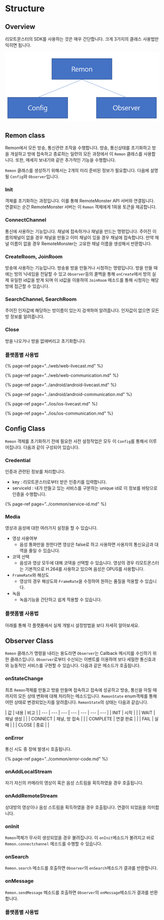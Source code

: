 # Structure

## Overview

리모트몬스터의 SDK를 사용하는 것은 매우 간단합니다. 크게 3가지의 클래스 사용법만 익히면 됩니다.

![RemoteMonster SDK overview](../.gitbook/assets/sdkcommonoverview1.png)

## Remon class

Remon에서 모든 방송, 통신관련 조작을 수행합니다. 방송, 통신상태를 초기화하고 방을 개설하고 방에 접속하고 종료하는 일련의 모든 과정에서 이 `Remon` 클래스를 사용합니다. 또한, 메세지 보내기와 같은 추가적인 기능을 수행합니다.

`Remon` 클래스를 생성하기 위해서는 2개의 미리 준비된 정보가 필요합니다. 다음에 설명될 `Config`와 `Observer`입니다.

### Init

객체를 초기화하는 과정입니다. 이를 통해 RemoteMonster API 서버와 연결됩니다. 연결되는 순간 RemoteMonster 서버는 이 `Remon` 객체에게 1회용 토큰을 제공합니다.

### ConnectChannel

통신에 사용하는 기능입니다. 채널에 접속하거나 채널을 만드는 명령입니다. 주어진 이름의채널이 없을 경우 채널을 만들고 이미 채널이 있을 경우 채널에 접속합니다. 만약 채널 이름이 없을 경우 RemoteMonster는 고유한 채널 이름을 생성해서 반환합니다.

### CreateRoom, JoinRoom

방송에 사용하는 기능입니다. 방송용 방을 만들거나 시청하는 명령입니다. 방을 만들 때에는 방의 닉네임을 전달할 수 있고 `Observer`등의 콜백을 통해 `onCreate`에서 방의 실제 유일한 id값을 받게 되며 이 id값을 이용하여 `JoinRoom` 메소드를 통해 시청자는 해당 방에 접근할 수 있습니다.

### SearchChannel, SearchRoom

주어진 인자값에 해당하는 방이름이 있는지 검색하여 알려줍니다. 인자값이 없으면 모든 방 정보를 알려줍니다.

### Close

방을 나오거나 방을 없애버리고 초기화합니다.

### 플랫폼별 사용법

{% page-ref page="../web/web-livecast.md" %}

{% page-ref page="../web/web-communication.md" %}

{% page-ref page="../android/android-livecast.md" %}

{% page-ref page="../android/android-communication.md" %}

{% page-ref page="../ios/ios-livecast.md" %}

{% page-ref page="../ios/ios-communication.md" %}

## Config Class

`Remon` 객체를 초기화하기 전에 필요한 사전 설정작업은 모두 이 `Config`를 통해서 이루어집니다. 다음과 같이 구성되어 있습니다.

### Credential

인증과 관련된 정보를 처리합니다.

* key : 리모트몬스터로부터 받은 인증키를 입력합니다.
* serviceId : 내가 만들고 있는 서비스를 구분하는 unique id로 이 정보를 바탕으로 인증을 수행합니다.

{% page-ref page="../common/service-id.md" %}

### Media

영상과 음성에 대한 여러가지 설정을 할 수 있습니다.

* 영상 사용여부
  * 음성 통화만을 원한다면 영상은 false로 하고 사용하면 사용자의 통신요금과 대역을 줄일 수 있습니다.
* 코덱 선택
  * 음성과 영상 모두에 대해 코덱을 선택할 수 있습니다. 영상의 경우 리모트몬스터는 기본적으로 H.264를 사용하고 있으며 음성은 OPUS를 사용합니다.
* `FrameRate`와 해상도
  * 영상의 경우 해상도와 `FrameRate`을 수정하여 원하는 품질을 적용할 수 있습니다.
* 녹음
  * 녹음기능을 간단하고 쉽게 적용할 수 있습니다.

### 플랫폼별 사용법

아래를 통해 각 플랫폼에서 실제 개발시 설정방법을 보다 자세히 알아보세요.

## Observer Class

`Remon` 클래스가 명령을 내리는 용도라면 `Observer`는 Callback 메시지를 수신하기 위한 클래스입니다. `Observer`로부터 수신되는 이벤트를 이용하여 보다 세밀한 통신효과와 능동적인 서비스를 구현할 수 있습니다. 다음과 같은 메소드가 호출됩니다.

### onStateChange

최초 `Remon`객체를 만들고 방을 만들며 접속하고 접속에 성공하고 방송, 통신을 마칠 때까지의 모든 상태 변화에 대해 처리하는 메소드입니다. `RemonState` enum객체를 통해 어떤 상태로 변경되었는지를 알려줍니다. `RemonState`의 상태는 다음과 같습니다.

| 값 | 내용 | 비고 |
| --- | --- | --- | --- | --- | --- | --- |
| INIT | 시작 |  |
| WAIT | 채널 생성 |  |
| CONNECT | 채널, 방 접속 |  |
| COMPLETE | 연결 완료 |  |
| FAIL | 실패 |  |
| CLOSE | 종료 |  |

### onError

통신 시도 중 장애 발생시 호출됩니다.

{% page-ref page="../common/error-code.md" %}

### onAddLocalStream

자기 자신의 카메라의 영상이 혹은 음성 스트림을 획득하였을 경우 호출됩니다.

### onAddRemoteStream

상대방의 영상이나 음성 스트림을 획득하였을 경우 호출됩니다. 연결이 되었음을 의미합니다.

### onInit

`Remon`객체가 무사히 생성되었을 경우 불려집니다. 이 `onInit`메소드가 불려지고 바로 `Remon.connectchannel` 메소드를 수행할 수 있습니다.

### onSearch

`Remon.search` 메소드를 호출하면 `Observer`의 `onSearch`메소드가 결과를 반환합니다.

### onMessage

`Remon.sendMessage` 메소드를 호출하면 `Observer`의 `onMessage`메소드가 결과를 반환합니다.

### 플랫폼별 사용법



